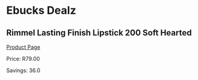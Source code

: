 
# Ebucks Dealz
## Rimmel Lasting Finish Lipstick 200 Soft Hearted
[Product Page](https://www.ebucks.com/web/shop/productSelected.do?prodId=985851318&catId=1158500262)

Price: R79.00

Savings: 36.0


	